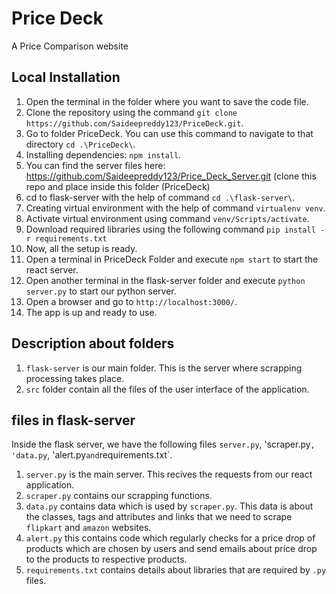 # Price Deck
A Price Comparison website
## Local Installation
1.  Open the terminal in the folder where you want to save the code file. 
2.  Clone the repository using the command `git clone https://github.com/Saideepreddy123/PriceDeck.git`.
3.  Go to folder PriceDeck. You can use this command to navigate to that directory `cd .\PriceDeck\`.
4.  Installing dependencies: `npm install`.
5.  You can find the server files here: https://github.com/Saideepreddy123/Price_Deck_Server.git (clone this repo and place inside this folder (PriceDeck)
6.  cd to flask-server with the help of command  `cd .\flask-server\`.
7.  Creating virtual environment with the help of command `virtualenv venv`.
8.  Activate virtual environment using command `venv/Scripts/activate`.
9.  Download required libraries using the following command `pip install -r requirements.txt`
10.  Now, all the setup is ready. 
11. Open a terminal in PriceDeck Folder and execute `npm start` to start the react server. 
12. Open another terminal in the flask-server folder and execute `python server.py` to start our python server. 
13. Open a browser and go to `http://localhost:3000/`.
14. The app is up and ready to use. 

## Description about folders

1. `flask-server` is our main folder. This is the server where scrapping processing takes place. 
2. `src` folder contain all the files of the user interface of the application.

## files in flask-server

Inside the flask server, we have the following files `server.py`, 'scraper.py`, 'data.py`, 'alert.py` and `requirements.txt`.

1) `server.py` is the main server. This recives the requests from our react application. 
2) `scraper.py` contains our scrapping functions. 
3) `data.py` contains data which is used by `scraper.py`. This data is about the classes, tags and attributes and links that we need to scrape `flipkart` and `amazon` websites. 
4) `alert.py` this contains code which regularly checks for a price drop of products which are chosen by users and send emails about price drop to the products to respective products. 
5) `requirements.txt` contains details about libraries that are required by `.py` files. 
